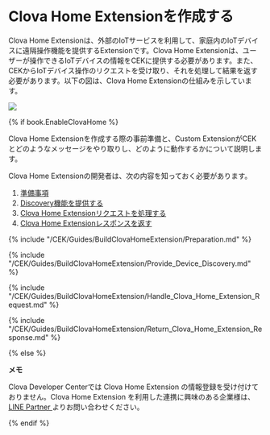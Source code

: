 # Clova Home Extensionを作成する

Clova Home Extensionは、外部のIoTサービスを利用して、家庭内のIoTデバイスに遠隔操作機能を提供するExtensionです。Clova Home Extensionは、ユーザーが操作できるIoTデバイスの情報をCEKに提供する必要があります。また、CEKからIoTデバイス操作のリクエストを受け取り、それを処理して結果を返す必要があります。以下の図は、Clova Home Extensionの仕組みを示しています。

![](/CEK/Resources/Images/CEK_Clova_Home_Extension_Operation_Structure.png)

{% if book.EnableClovaHome %}

Clova Home Extensionを作成する際の事前準備と、Custom ExtensionがCEKとどのようなメッセージをやり取りし、どのように動作するかについて説明します。

Clova Home Extensionの開発者は、次の内容を知っておく必要があります。

1. [準備事項](#Preparation)
2. [Discovery機能を提供する](#ProvideDeviceDiscovery)
3. [Clova Home Extensionリクエストを処理する](#HandleClovaHomeExtensionRequest)
4. [Clova Home Extensionレスポンスを返す](#ReturnClovaHomeExtensionResponse)

{% include "/CEK/Guides/BuildClovaHomeExtension/Preparation.md" %}

{% include "/CEK/Guides/BuildClovaHomeExtension/Provide_Device_Discovery.md" %}

{% include "/CEK/Guides/BuildClovaHomeExtension/Handle_Clova_Home_Extension_Request.md" %}

{% include "/CEK/Guides/BuildClovaHomeExtension/Return_Clova_Home_Extension_Response.md" %}

{% else %}

<div class="note">
<p><strong>メモ</strong></p>
<p>Clova Developer Centerでは Clova Home Extension の情報登録を受け付けておりません。Clova Home Extension を利用した連携に興味のある企業様は、<a href="https://partner.line.me/ja"> LINE Partner </a> よりお問い合わせください。　
</p>
</div>

{% endif %}
